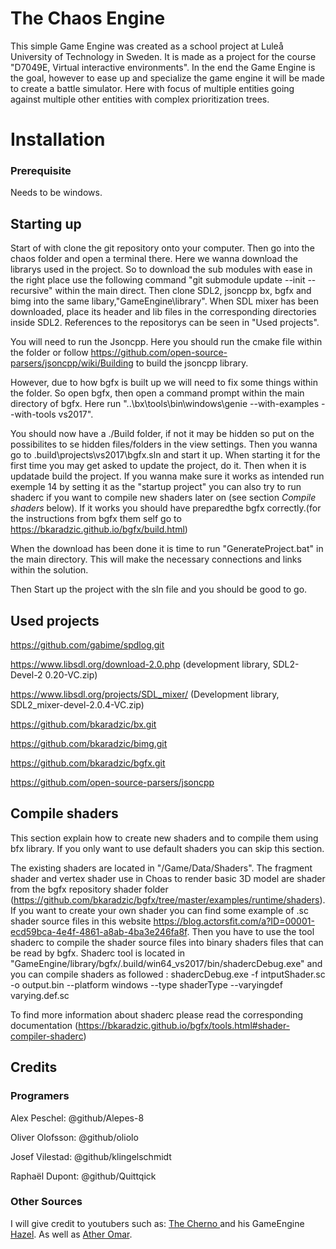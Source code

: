 # The Chaos Engine
 
This simple Game Engine was created as a school project at Luleå University of Technology in Sweden. It is made as a project for the course "D7049E, Virtual interactive environments".
In the end the Game Engine is the goal, however to ease up and specialize the game engine it will be made to create a battle simulator. Here with focus of multiple entities going against multiple other entities with complex prioritization trees. <br>

# Installation
 
### Prerequisite

Needs to be windows.
 
## Starting up

Start of with clone the git repository onto your computer. Then go into the chaos folder and open a terminal there. Here we wanna download the librarys used in the project. So to download the sub modules with ease in the right place use the following command "git submodule update --init --recursive" within the main direct. Then clone SDL2, jsoncpp bx, bgfx and bimg into the same libary,"GameEngine\library". When SDL mixer has been downloaded, place its header and lib files in the corresponding directories inside SDL2. References to the repositorys can be seen in "Used projects".

You will need to run the Jsoncpp. Here you should run the cmake file within the folder or follow https://github.com/open-source-parsers/jsoncpp/wiki/Building to build the jsoncpp library.


However, due to how bgfx is built up we will need to fix some things within the folder. So open bgfx, then open a command prompt within the main directory of bgfx. Here run "..\bx\tools\bin\windows\genie --with-examples --with-tools vs2017".

You should now have a ./Build folder, if not it may be hidden so put on the possibilites to se hidden files/folders in the view settings. Then you wanna go to .build\projects\vs2017\bgfx.sln and start it up. When starting it for the first time you may get asked to update the project, do it. Then when it is updatade build the project. If you wanna make sure it works as intended run exemple 14 by setting it as the "startup project" you can also try to run shaderc if you want to compile new shaders later on (see section _Compile shaders_ below). If it works you should have preparedthe bgfx correctly.(for the instructions from bgfx them self go to https://bkaradzic.github.io/bgfx/build.html)

When the download has been done it is time to run "GenerateProject.bat" in the main directory. This will make the necessary connections and links within the solution.

Then Start up the project with the sln file and you should be good to go.
 
## Used projects
https://github.com/gabime/spdlog.git

https://www.libsdl.org/download-2.0.php (development library, SDL2-Devel-2 0.20-VC.zip)

https://www.libsdl.org/projects/SDL_mixer/ (Development library, SDL2_mixer-devel-2.0.4-VC.zip)

https://github.com/bkaradzic/bx.git

https://github.com/bkaradzic/bimg.git

https://github.com/bkaradzic/bgfx.git

https://github.com/open-source-parsers/jsoncpp

## Compile shaders

This section explain how to create new shaders and to compile them using bfx library. If you only want to use default shaders you can skip this section.

The existing shaders are located in "/Game/Data/Shaders". The fragment shader and vertex shader use in Choas to render basic 3D model are shader from the bgfx repository shader folder (https://github.com/bkaradzic/bgfx/tree/master/examples/runtime/shaders). If you want to create your own shader you can find some example of .sc shader source files in this website https://blog.actorsfit.com/a?ID=00001-ecd59bca-4e4f-4861-a8ab-4ba3e246fa8f. Then you have to use the tool shaderc to compile the shader source files into binary shaders files that can be read by bgfx. Shaderc tool is located in "GameEngine/library/bgfx/.build/win64_vs2017/bin/shadercDebug.exe" and you can compile shaders as followed :
shadercDebug.exe -f intputShader.sc -o output.bin --platform windows --type shaderType 
--varyingdef varying.def.sc

To find more information about shaderc please read the corresponding documentation (https://bkaradzic.github.io/bgfx/tools.html#shader-compiler-shaderc)

## Credits
 
### Programers
 
Alex Peschel: @github/Alepes-8
 
Oliver Olofsson: @github/oliolo
 
Josef Vilestad: @github/klingelschmidt
 
Raphaël Dupont: @github/Quittqick
 
### Other Sources
 
I will give credit to youtubers such as: [ The Cherno ](https://www.youtube.com/channel/UCQ-W1KE9EYfdxhL6S4twUNw) and his GameEngine [Hazel](https://github.com/TheCherno/Hazel). As well as [Ather Omar](https://www.youtube.com/channel/UCCKlrE0p4IZxqBpq98KFBmw).
